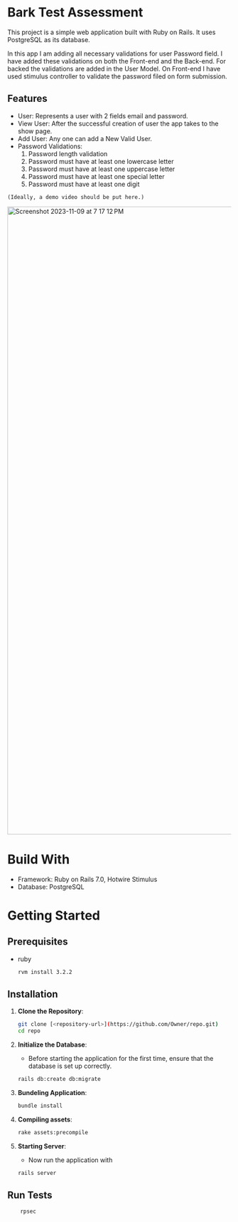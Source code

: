 # Bark Test Assessment

This project is a simple web application built with Ruby on Rails. It uses PostgreSQL as its database.

In this app I am adding all necessary validations for user Password field. I have added these validations on both the Front-end and the Back-end. For backed the validations are added in the User Model. On Front-end I have used stimulus controller to validate the password filed on form submission.

## Features

- User: Represents a user with 2 fields email and password.
- View User: After the successful creation of user the app takes to the show page.
- Add User: Any one can add a New Valid User.
- Password Validations:
  1. Password length validation
  2. Password must have at least one lowercase letter
  3. Password must have at least one uppercase letter
  4. Password must have at least one special letter
  5. Password must have at least one digit

`(Ideally, a demo video should be put here.)`

<img width="1409" alt="Screenshot 2023-11-09 at 7 17 12 PM" src="https://github.com/beinghaziq/awesome-readme/assets/72576839/c884958c-f0dd-4ae1-bdcc-39a888cddcb8">


# Build With

- Framework: Ruby on Rails 7.0, Hotwire Stimulus
- Database: PostgreSQL

# Getting Started

## Prerequisites

- ruby

  ```bash
  rvm install 3.2.2
  ```

## Installation

1. **Clone the Repository**:
   ```bash
   git clone [<repository-url>](https://github.com/Owner/repo.git)
   cd repo
   ```

2. **Initialize the Database**:
   - Before starting the application for the first time, ensure that the database is set up correctly.
   ```bash
   rails db:create db:migrate
   ```
3. **Bundeling Application**:
   ```bash
   bundle install
   ```

3. **Compiling assets**:
   ```bash
   rake assets:precompile
   ```

4. **Starting Server**:
   - Now run the application with
   ```bash
   rails server
   ```

## Run Tests

```bash
    rpsec
```